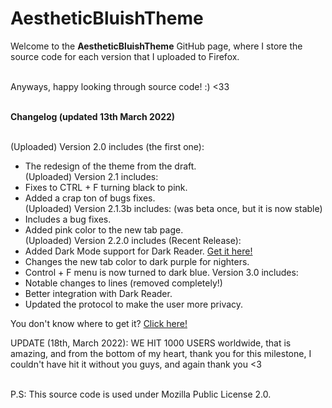 # AestheticBluishTheme
Welcome to the **AestheticBluishTheme** GitHub page, where I store the source code for each version that I uploaded to Firefox.

<br> Anyways, happy looking through source code! :) <33

<br>**Changelog (updated 13th March 2022)** 

<br>(Uploaded) Version 2.0 includes (the first one):
- The redesign of the theme from the draft.
<br> (Uploaded) Version 2.1 includes:
- Fixes to CTRL + F turning black to pink.
- Added a crap ton of bugs fixes.
<br> (Uploaded) Version 2.1.3b includes: (was beta once, but it is now stable)
- Includes a bug fixes.
- Added pink color to the new tab page.
<br> (Uploaded) Version 2.2.0 includes (Recent Release):
- Added Dark Mode support for Dark Reader.
<a href="https://addons.mozilla.org/en-US/firefox/addon/darkreader/" target="_blank">Get it here!</a>
- Changes the new tab color to dark purple for nighters.
- Control + F menu is now turned to dark blue.
Version 3.0 includes: 
- Notable changes to lines (removed completely!)
- Better integration with Dark Reader.
- Updated the protocol to make the user more privacy.

You don't know where to get it? <a href="https://addons.mozilla.org/en-US/firefox/addon/aesthetic-bluish-theme"> Click here! </a>

UPDATE (18th, March 2022): WE HIT 1000 USERS worldwide, that is amazing, and from the bottom of my heart, thank you for this milestone, I couldn't have hit it without you guys, and again thank you <3


<br> P.S: This source code is used under Mozilla Public License 2.0.
